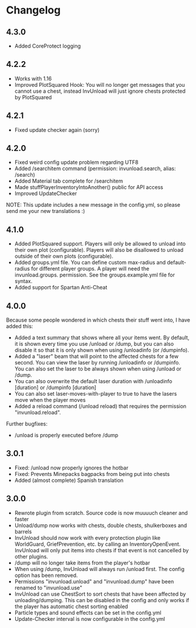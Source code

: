 # Changelog
## 4.3.0
- Added CoreProtect logging

## 4.2.2
- Works with 1.16
- Improved PlotSquared Hook: You will no longer get messages that you cannot use a chest, instead InvUnload will just ignore chests protected by PlotSquared

## 4.2.1
- Fixed update checker again (sorry)

## 4.2.0
- Fixed weird config update problem regarding UTF8
- Added /searchitem command (permission: invunload.search, alias: /search)
- Added Material tab complete for /searchitem
- Made stuffPlayerInventoryIntoAnother() public for API access
- Improved UpdateChecker

NOTE: This update includes a new message in the config.yml, so please send me your new translations :)

## 4.1.0
- Added PlotSquared support. Players will only be allowed to unload into their own plot (configurable). Players will also be disallowed to unload outside of their own plots (configurable).
- Added groups.yml file. You can define custom max-radius and default-radius for different player groups. A player will need the invunload.groups.<groupname> permission. See the groups.example.yml file for syntax.
- Added support for Spartan Anti-Cheat

## 4.0.0
Because some people wondered in which chests their stuff went into, I have added this:
- Added a text summary that shows where all your items went. By default, it is shown every time you use /unload or /dump, but you can also disable it so that it is only shown when using /unloadinfo (or /dumpinfo).
- Added a "laser" beam that will point to the affected chests for a few second. You can view the laser by running /unloadinfo or /dumpinfo. You can also set the laser to be always shown when using /unload or /dump.
- You can also overwrite the default laser duration with /unloadinfo [duration] or /dumpinfo [duration]
- You can also set laser-moves-with-player to true to have the lasers move when the player moves
- Added a reload command (/unload reload) that requires the permission "invunload.reload".

Further bugfixes:
- /unload is properly executed before /dump 

## 3.0.1
- Fixed: /unload now properly ignores the hotbar
- Fixed: Prevents Minepacks bagpacks from being put into chests
- Added (almost complete) Spanish translation

## 3.0.0
- Rewrote plugin from scratch. Source code is now muuuuch cleaner and faster
- Unload/dump now works with chests, double chests, shulkerboxes and barrels
- InvUnload should now work with every protection plugin like WorldGuard, GriefPrevention, etc. by calling an InventoryOpenEvent. InvUnload will only put items into chests if that event is not cancelled by other plugins.
- /dump will no longer take items from the player's hotbar
- When using /dump, InvUnload will always run /unload first. The config option has been removed.
- Permissions "invunload.unload" and "invunload.dump" have been renamed to "invunload.use"
- InvUnload can use ChestSort to sort chests that have been affected by unloading/dumping. This can be disabled in the config and only works if the player has automatic chest sorting enabled
- Particle types and sound effects can be set in the config.yml
- Update-Checker interval is now configurable in the config.yml